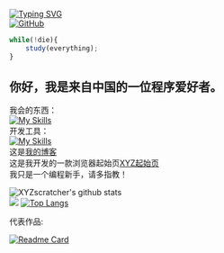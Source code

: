 [![Typing SVG](https://readme-typing-svg.herokuapp.com?font=Open+Sans&size=30&duration=4000&color=2C68F7&center=true&width=360&height=50&lines=Hi,there!👋)](https://github.com/XYZscratcher)  
[![GitHub](https://img.shields.io/badge/dynamic/json?url=https%3A%2F%2Fapi.swo.moe%2Fstats%2Fgithub%2FXyzscratcher&query=count&color=181717&label=GitHub&labelColor=282c34&logo=github&suffix=+follows&cacheSeconds=3600)](https://github.com/Xyzscratcher)
```js
while(!die){
    study(everything);
} 
```
## 你好，我是来自中国的一位程序爱好者。  
我会的东西：  
[![My Skills](https://skillicons.dev/icons?i=js,html,css,php,python,bootstrap,markdown,nodejs)](https://skillicons.dev)  
开发工具：  
[![My Skills](https://skillicons.dev/icons?i=git,github,vscode)](https://skillicons.dev)  
这是[我的博客](https://xn--wnu286bc9czuf.rth1.one/)  
这是我开发的一款浏览器起始页[XYZ起始页](http://xyz.freeee.ml/)   
我只是一个编程新手，请多指教！  

![XYZscratcher's github stats](https://github-readme-stats.vercel.app/api?username=XYZscratcher&hide_title=false&hide_border=true&show_icons=true&include_all_commits=true&line_height=26&bg_color=&theme=react&locale=en&include_all_commits=true)  
![](https://activity-graph.herokuapp.com/graph?username=xyzscratcher&theme=github)
[![Top Langs](https://github-readme-stats.vercel.app/api/top-langs/?username=XYZscratcher&locale=en&theme=react&cache_seconds=1800)](https://github.com/XYZscratcher)  

代表作品:  

[![Readme Card](https://github-readme-stats.vercel.app/api/pin/?username=XYZscratcher&repo=jian.css&theme=algolia)](https://github.com/XYZscratcher/jian.css)

